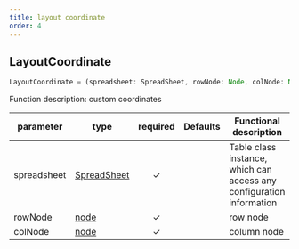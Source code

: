 ```yaml
---
title: layout coordinate
order: 4
---
```


## LayoutCoordinate

```js
LayoutCoordinate = (spreadsheet: SpreadSheet, rowNode: Node, colNode: Node) => void
```

Function description: custom coordinates

| parameter   | type                                                | required | Defaults | Functional description                                               |
| ----------- | --------------------------------------------------- | :------: | -------- | -------------------------------------------------------------------- |
| spreadsheet | [SpreadSheet](/zh/docs/api/basic-class/spreadsheet) |     ✓    |          | Table class instance, which can access any configuration information |
| rowNode     | [node](/zh/docs/api/basic-class/node)               |     ✓    |          | row node                                                             |
| colNode     | [node](/zh/docs/api/basic-class/node)               |     ✓    |          | column node                                                          |
